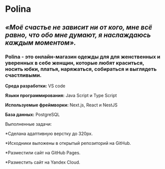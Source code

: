 # **Polina**

## *«Моё счастье не зависит ни от кого, мне всё равно, что обо мне думают, я наслаждаюсь каждым моментом».* 

### **Polina** - это онлайн-магазин одежды для для женственных и уверенных в себе женщин, которые любят краситься, носить юбки, платья, наряжаться, собираться и выглядеть счастливыми.

**Среда разработки:** VS code

**Языки программирования:** Java Script и Type Script

**Используемые фреймворки:** Next.js, React и NestJS

**База данных:** PostgreSQL

Выполненные задачи:

*Сделана адаптивную верстку до 320рх.

*Исходники выложены в открытый репозиторий на GitHub.

*Разместили сайт на GitHub Pages.

*Разместить сайт на Yandex Cloud.

